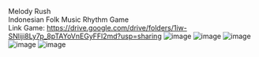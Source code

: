 Melody Rush<br>
Indonesian Folk Music Rhythm Game<br>
Link Game: https://drive.google.com/drive/folders/1iw-SNliji8Ly7p_8pTAYoVnEGyFFl2md?usp=sharing
![image](https://github.com/FannyLim001/melody_rush/assets/85084905/59232fdf-2e4c-48f0-bf05-65de878f9a66)
![image](https://github.com/FannyLim001/melody_rush/assets/85084905/962c8d8b-d321-4291-a425-3e096a769a37)
![image](https://github.com/FannyLim001/melody_rush/assets/85084905/c6037ea3-2210-4a31-99e9-8effd4ae575c)
![image](https://github.com/FannyLim001/melody_rush/assets/85084905/e8a6ab00-3742-4a98-9009-d7b258e8f002)
![image](https://github.com/FannyLim001/melody_rush/assets/85084905/b9c329d5-7c83-4795-bbac-60f0d624eda1)

